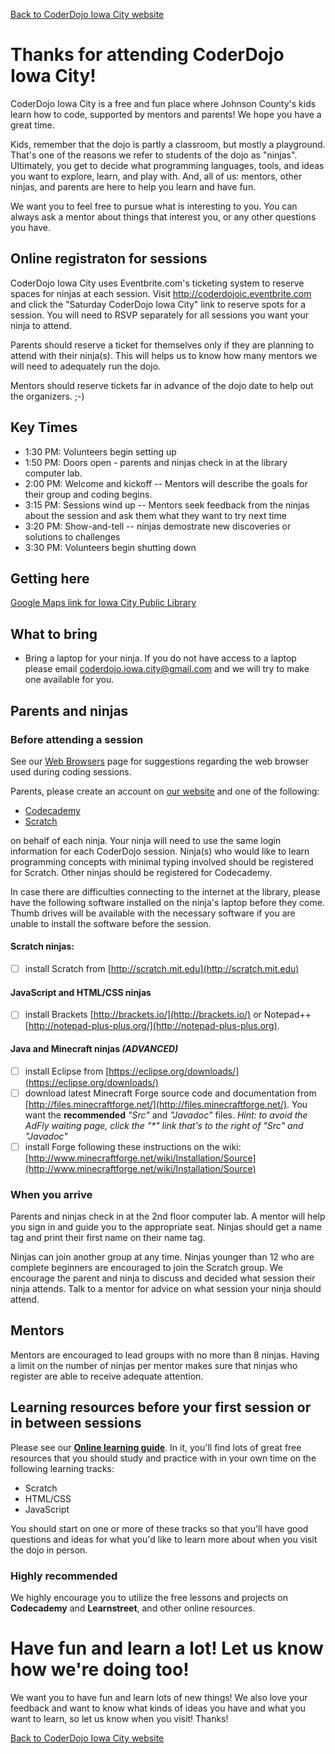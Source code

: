 [Back to CoderDojo Iowa City website](http://www.coderdojoic.org)

# Thanks for attending CoderDojo Iowa City!

CoderDojo Iowa City is a free and fun place where Johnson County's kids learn how to code, supported by mentors and
parents! We hope you have a great time.

Kids, remember that the dojo is partly a classroom, but mostly a
playground. That's one of the reasons we refer to students of the dojo as "ninjas".
Ultimately, you get to decide what programming languages,
tools, and ideas you want to explore, learn, and play with. And, all of us:
mentors, other ninjas, and parents are here to help you learn and have fun.

We want you to feel free to pursue what is interesting to you. You can
always ask a mentor about things that interest you, or any other questions you
have.

## Online registraton for sessions

CoderDojo Iowa City uses Eventbrite.com's ticketing system to reserve spaces for ninjas at each session. Visit http://coderdojoic.eventbrite.com and click the "Saturday CoderDojo Iowa City" link to reserve spots for a session.  You will need to RSVP separately for all sessions you want your ninja to attend.

Parents should reserve a ticket for themselves only if they are planning to attend with their ninja(s). This will helps us to know how many mentors we will need to adequately run the dojo.

Mentors should reserve tickets far in advance of the dojo date to help out the organizers.  ;-)

## Key Times

  * 1:30 PM: Volunteers begin setting up
  * 1:50 PM: Doors open - parents and ninjas check in at the library
    computer lab.
  * 2:00 PM: Welcome and kickoff -- Mentors will describe the goals for
    their group and coding begins.
  * 3:15 PM: Sessions wind up -- Mentors seek feedback from the ninjas
    about the session and ask them what they want to try next time
  * 3:20 PM: Show-and-tell -- ninjas demostrate new discoveries or solutions to challenges
  * 3:30 PM: Volunteers begin shutting down

## Getting here

[Google Maps link for Iowa City Public
Library](https://www.google.com/maps/place/Iowa+City+Public+Library)

## What to bring

  * Bring a laptop for your ninja. If you do not have access to a laptop
    please email coderdojo.iowa.city@gmail.com and we will try to make one available for you.

## Parents and ninjas

### Before attending a session
See our [Web Browsers](web_browsers.md) page for suggestions regarding the web browser used during coding sessions.

Parents, please create an account on [our website](https://coderdojoic.org) and one of the following:

  * [Codecademy](http://www.codecademy.com)
  * [Scratch](http://scratch.mit.edu)

on behalf of each ninja. Your ninja will need to use the same login information for each CoderDojo session.  Ninja(s) who would like to learn programming concepts with minimal typing involved should be registered for Scratch.  Other ninjas should be registered for Codecademy.

In case there are difficulties connecting to the internet at the
library, please have the following software installed on the ninja's laptop
before they come. Thumb drives will be available with the necessary software if you are unable to install the software before the
session.

#### Scratch ninjas:
  - [ ] install Scratch from [http://scratch.mit.edu](http://scratch.mit.edu)

#### JavaScript and HTML/CSS ninjas
  - [ ] install Brackets [http://brackets.io/](http://brackets.io/) or Notepad++ [http://notepad-plus-plus.org/](http://notepad-plus-plus.org).

#### Java and Minecraft ninjas _(ADVANCED)_
  - [ ] install Eclipse from [https://eclipse.org/downloads/](https://eclipse.org/downloads/)
  - [ ] download latest Minecraft Forge source code and documentation from [http://files.minecraftforge.net/](http://files.minecraftforge.net/). You want the **recommended** _"Src"_ and _"Javadoc"_ files.  _Hint: to avoid the AdFly waiting page, click the "\*" link that's to the right of "Src" and "Javadoc"_
  - [ ] install Forge following these instructions on the wiki: [http://www.minecraftforge.net/wiki/Installation/Source](http://www.minecraftforge.net/wiki/Installation/Source)

### When you arrive

Parents and ninjas check in at the 2nd floor computer lab. A mentor will help you sign in and guide you to the appropriate seat. Ninjas should get a name tag and print their first name on their name tag.

Ninjas can join another group at any time.  Ninjas younger than 12 who are complete beginners are encouraged to join the Scratch group.  We encourage the parent and ninja to discuss and decided what session their ninja attends.  Talk to a mentor for advice on what session your ninja should attend.

## Mentors
Mentors are encouraged to lead groups with no more than 8 ninjas.  Having a limit on the number of ninjas per mentor makes sure that ninjas who register are able to receive adequate attention.

## Learning resources before your first session or in between sessions

Please see our **[Online learning guide](http://www.coderdojoic.org/learning-guide)**. In it, you'll find lots of great free resources
that you should study and practice with in your own time on the following learning tracks:

  * Scratch
  * HTML/CSS
  * JavaScript


You should start on one or more of these tracks so that you'll have good questions and ideas for what you'd like to learn more about when you
visit the dojo in person.

### Highly recommended

We highly encourage you to utilize the free lessons and projects on
**Codecademy** and **Learnstreet**, and other online resources.

# Have fun and learn a lot! Let us know how we're doing too!

We want you to have fun and learn lots of new things! We also love your
feedback and want to know what kinds of ideas you have and what you want
to learn, so let us know when you visit! Thanks!

[Back to CoderDojo Iowa City website](http://www.coderdojoic.org)
